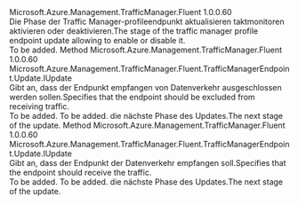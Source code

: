 <Type Name="IWithTrafficDisabledOrEnabled" FullName="Microsoft.Azure.Management.TrafficManager.Fluent.TrafficManagerEndpoint.Update.IWithTrafficDisabledOrEnabled">
  <TypeSignature Language="C#" Value="public interface IWithTrafficDisabledOrEnabled" />
  <TypeSignature Language="ILAsm" Value=".class public interface auto ansi abstract IWithTrafficDisabledOrEnabled" />
  <TypeSignature Language="DocId" Value="T:Microsoft.Azure.Management.TrafficManager.Fluent.TrafficManagerEndpoint.Update.IWithTrafficDisabledOrEnabled" />
  <TypeSignature Language="VB.NET" Value="Public Interface IWithTrafficDisabledOrEnabled" />
  <TypeSignature Language="F#" Value="type IWithTrafficDisabledOrEnabled = interface" />
  <AssemblyInfo>
    <AssemblyName>Microsoft.Azure.Management.TrafficManager.Fluent</AssemblyName>
    <AssemblyVersion>1.0.0.60</AssemblyVersion>
  </AssemblyInfo>
  <Interfaces />
  <Docs>
    <summary>
            <span data-ttu-id="cf97c-101">Die Phase der Traffic Manager-profileendpunkt aktualisieren taktmonitoren aktivieren oder deaktivieren.</span><span class="sxs-lookup"><span data-stu-id="cf97c-101">The stage of the traffic manager profile endpoint update allowing to enable or disable it.</span></span>
            </summary>
    <remarks>To be added.</remarks>
  </Docs>
  <Members>
    <Member MemberName="WithTrafficDisabled">
      <MemberSignature Language="C#" Value="public Microsoft.Azure.Management.TrafficManager.Fluent.TrafficManagerEndpoint.Update.IUpdate WithTrafficDisabled ();" />
      <MemberSignature Language="ILAsm" Value=".method public hidebysig newslot virtual instance class Microsoft.Azure.Management.TrafficManager.Fluent.TrafficManagerEndpoint.Update.IUpdate WithTrafficDisabled() cil managed" />
      <MemberSignature Language="DocId" Value="M:Microsoft.Azure.Management.TrafficManager.Fluent.TrafficManagerEndpoint.Update.IWithTrafficDisabledOrEnabled.WithTrafficDisabled" />
      <MemberSignature Language="VB.NET" Value="Public Function WithTrafficDisabled () As IUpdate" />
      <MemberSignature Language="F#" Value="abstract member WithTrafficDisabled : unit -&gt; Microsoft.Azure.Management.TrafficManager.Fluent.TrafficManagerEndpoint.Update.IUpdate" Usage="iWithTrafficDisabledOrEnabled.WithTrafficDisabled " />
      <MemberType>Method</MemberType>
      <AssemblyInfo>
        <AssemblyName>Microsoft.Azure.Management.TrafficManager.Fluent</AssemblyName>
        <AssemblyVersion>1.0.0.60</AssemblyVersion>
      </AssemblyInfo>
      <ReturnValue>
        <ReturnType>Microsoft.Azure.Management.TrafficManager.Fluent.TrafficManagerEndpoint.Update.IUpdate</ReturnType>
      </ReturnValue>
      <Parameters />
      <Docs>
        <summary>
            <span data-ttu-id="cf97c-102">Gibt an, dass der Endpunkt empfangen von Datenverkehr ausgeschlossen werden sollen.</span><span class="sxs-lookup"><span data-stu-id="cf97c-102">Specifies that the endpoint should be excluded from receiving traffic.</span></span>
            </summary>
        <returns>To be added.</returns>
        <remarks>To be added.</remarks>
        <return><span data-ttu-id="cf97c-103">die nächste Phase des Updates.</span><span class="sxs-lookup"><span data-stu-id="cf97c-103">The next stage of the update.</span></span></return>
      </Docs>
    </Member>
    <Member MemberName="WithTrafficEnabled">
      <MemberSignature Language="C#" Value="public Microsoft.Azure.Management.TrafficManager.Fluent.TrafficManagerEndpoint.Update.IUpdate WithTrafficEnabled ();" />
      <MemberSignature Language="ILAsm" Value=".method public hidebysig newslot virtual instance class Microsoft.Azure.Management.TrafficManager.Fluent.TrafficManagerEndpoint.Update.IUpdate WithTrafficEnabled() cil managed" />
      <MemberSignature Language="DocId" Value="M:Microsoft.Azure.Management.TrafficManager.Fluent.TrafficManagerEndpoint.Update.IWithTrafficDisabledOrEnabled.WithTrafficEnabled" />
      <MemberSignature Language="VB.NET" Value="Public Function WithTrafficEnabled () As IUpdate" />
      <MemberSignature Language="F#" Value="abstract member WithTrafficEnabled : unit -&gt; Microsoft.Azure.Management.TrafficManager.Fluent.TrafficManagerEndpoint.Update.IUpdate" Usage="iWithTrafficDisabledOrEnabled.WithTrafficEnabled " />
      <MemberType>Method</MemberType>
      <AssemblyInfo>
        <AssemblyName>Microsoft.Azure.Management.TrafficManager.Fluent</AssemblyName>
        <AssemblyVersion>1.0.0.60</AssemblyVersion>
      </AssemblyInfo>
      <ReturnValue>
        <ReturnType>Microsoft.Azure.Management.TrafficManager.Fluent.TrafficManagerEndpoint.Update.IUpdate</ReturnType>
      </ReturnValue>
      <Parameters />
      <Docs>
        <summary>
            <span data-ttu-id="cf97c-104">Gibt an, dass der Endpunkt der Datenverkehr empfangen soll.</span><span class="sxs-lookup"><span data-stu-id="cf97c-104">Specifies that the endpoint should receive the traffic.</span></span>
            </summary>
        <returns>To be added.</returns>
        <remarks>To be added.</remarks>
        <return><span data-ttu-id="cf97c-105">die nächste Phase des Updates.</span><span class="sxs-lookup"><span data-stu-id="cf97c-105">The next stage of the update.</span></span></return>
      </Docs>
    </Member>
  </Members>
</Type>